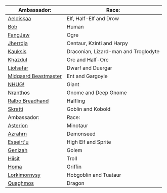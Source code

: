 |Ambassador:|Race:|
|---|---|
|[Aeldiskaa](elf.md)|Elf, Half-Elf and Drow|
|[Bob](hum.md)|Human|
|[FangJaw](ogr.md)|Ogre|
|[Jherrdja](cen.md)|Centaur, Kzinti and Harpy|
|[Kauksis](drc.md)|Draconian, Lizard-man and Troglodyte|
|[Khazdul](orc.md)|Orc and Half-Orc|
|[Ljolsafar](dwf.md)|Dwarf and Duergar|
|[Midgaard Beastmaster](ent.md)|Ent and Gargoyle|
|[NHUG!](gia.md)|Giant|
|[Nranthos](gno.md)|Gnome and Deep Gnome|
|[Ralbo Breadhand](hlf.md)|Halfling|
|[Skratti](gob.md)|Goblin and Kobold|
|Ambassador:|Race:|
|[Asterion](min.md)|Minotaur|
|[Azrahrn](dsd.md)|Demonseed|
|[Esseirt'u](hie.md)|High Elf and Sprite|
|[Genizah](gol.md)|Golem|
|[Hiisit](trl.md)|Troll|
|[Homa](grf.md)|Griffin|
|[Lorkimornysy](hob.md)|Hobgoblin and Tuataur|
|[Quaghmos](drg.md)|Dragon|
